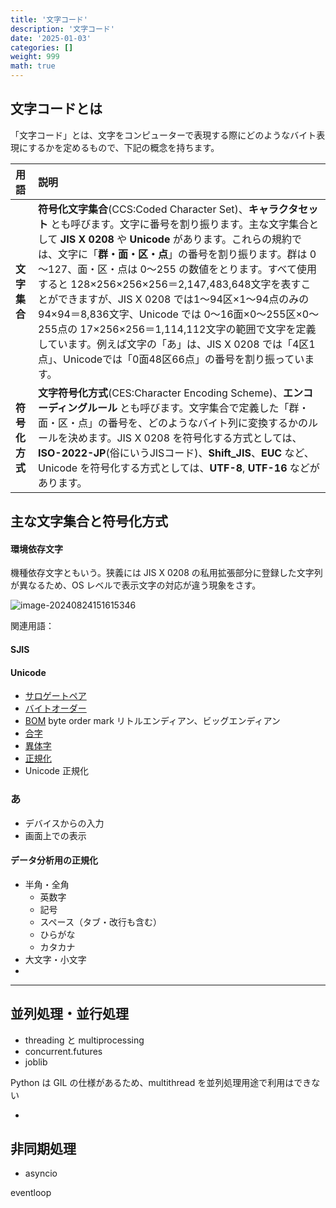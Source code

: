 ```yaml
---
title: '文字コード'
description: '文字コード'
date: '2025-01-03'
categories: []
weight: 999
math: true
---
```


## 文字コードとは

「文字コード」とは、文字をコンピューターで表現する際にどのようなバイト表現にするかを定めるもので、下記の概念を持ちます。

| 用語           | 説明                                                         |
| :------------- | :----------------------------------------------------------- |
| **文字集合**   | **符号化文字集合**(CCS:Coded Character Set)、**キャラクタセット** とも呼びます。文字に番号を割り振ります。主な文字集合として **JIS X 0208** や **Unicode** があります。これらの規約では、文字に「**群・面・区・点**」の番号を割り振ります。群は 0～127、面・区・点は 0～255 の数値をとります。すべて使用すると 128×256×256×256＝2,147,483,648文字を表すことができますが、JIS X 0208 では1～94区×1～94点のみの 94×94＝8,836文字、Unicode では 0～16面×0～255区×0～255点の 17×256×256＝1,114,112文字の範囲で文字を定義しています。例えば文字の「あ」は、JIS X 0208 では「4区1点」、Unicodeでは「0面48区66点」の番号を割り振っています。 |
| **符号化方式** | **文字符号化方式**(CES:Character Encoding Scheme)、**エンコーディングルール** とも呼びます。文字集合で定義した「群・面・区・点」の番号を、どのようなバイト列に変換するかのルールを決めます。JIS X 0208 を符号化する方式としては、**ISO-2022-JP**(俗にいうJISコード)、**Shift_JIS**、**EUC** など、Unicode を符号化する方式としては、**UTF-8**, **UTF-16** などがあります。 |

## 主な文字集合と符号化方式

#### 環境依存文字

機種依存文字ともいう。狭義には JIS X 0208 の私用拡張部分に登録した文字列が異なるため、OS レベルで表示文字の対応が違う現象をさす。

![image-20240824151615346](G:\マイドライブ\writings\.images\image-20240824151615346.png)

関連用語：

#### SJIS

#### Unicode

- [サロゲートペア](https://www.tohoho-web.com/ex/charset.html#surrogates)
- [バイトオーダー](https://www.tohoho-web.com/ex/charset.html#byte-order)
- [BOM](https://www.tohoho-web.com/ex/charset.html#bom)
  byte order mark
  リトルエンディアン、ビッグエンディアン
- [合字](https://www.tohoho-web.com/ex/charset.html#ligature)
- [異体字](https://www.tohoho-web.com/ex/charset.html#variant)
- [正規化](https://www.tohoho-web.com/ex/charset.html#normalization)
- Unicode 正規化

### あ

- デバイスからの入力
- 画面上での表示

#### データ分析用の正規化

- 半角・全角
  - 英数字
  - 記号
  - スペース（タブ・改行も含む）
  - ひらがな
  - カタカナ
- 大文字・小文字
- 



----



## 並列処理・並行処理

- threading と multiprocessing
- concurrent.futures
- joblib

Python は GIL の仕様があるため、multithread を並列処理用途で利用はできない 

- 

## 非同期処理

- asyncio

eventloop